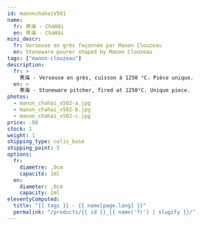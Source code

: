 ```yaml
---
id: manonchahaiV501
name:
  fr: 茶海 - CháHǎi
  en: 茶海 - CháHǎi
mini_descr:
  fr: Verseuse en grès façonnée par Manon Clouzeau 
  en: Stoneware pourer shaped by Manon Clouzeau
tags: ["manon-clouzeau"]
description:
  fr: >
    茶海 - Verseuse en grès, cuisson à 1250 °C. Pièce unique.
  en: >
    茶海 - Stoneware pitcher, fired at 1250°C. Unique piece.
photos:
  - manon_chahai_v502-a.jpg
  - manon_chahai_v502-b.jpg
  - manon_chahai_v502-c.jpg
price: .00
stock: 1
weight: 1
shipping_type: colis_base
shipping_point: 5
options:
  fr:
    diamètre: ,0cm
    capacité: 1ml
  en:
    diameter: ,0cm
    capacity: 1ml
eleventyComputed:
  title: "{{ tags }} - {{ name[page.lang] }}"
  permalink: "/products/{{ id }}_{{ name['fr'] | slugify }}/"
---
```

